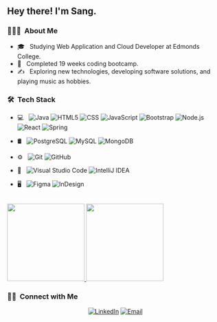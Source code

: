 <h2> Hey there! I'm Sang.</h2>

<h3> 👨🏻‍💻 &nbsp;About Me </h3>

- 🎓 &nbsp; Studying Web Application and Cloud Developer at Edmonds College.
- 💼 &nbsp; Completed 19 weeks coding bootcamp.
- ✍️ &nbsp; Exploring new technologies, developing software solutions, and playing music as hobbies.

<h3> 🛠 &nbsp;Tech Stack</h3>

- 💻 &nbsp;
  ![Java](https://img.shields.io/badge/-Java-333333?style=flat&logo=Java&logoColor=007396)
  ![HTML5](https://img.shields.io/badge/-HTML5-333333?style=flat&logo=HTML5)
  ![CSS](https://img.shields.io/badge/-CSS-333333?style=flat&logo=CSS3&logoColor=1572B6)
  ![JavaScript](https://img.shields.io/badge/-JavaScript-333333?style=flat&logo=javascript)
  ![Bootstrap](https://img.shields.io/badge/-Bootstrap-333333?style=flat&logo=bootstrap&logoColor=563D7C)
  ![Node.js](https://img.shields.io/badge/-Node.js-333333?style=flat&logo=node.js)
  ![React](https://img.shields.io/badge/-React-333333?style=flat&logo=react)
  ![Spring](https://img.shields.io/badge/-Spring-333333?style=flat&logo=spring)
  
- 🛢 &nbsp;
  ![PostgreSQL](https://img.shields.io/badge/-PostgreSQL-333333?style=flat&logo=postgresql)
  ![MySQL](https://img.shields.io/badge/-MySQL-333333?style=flat&logo=mysql)
  ![MongoDB](https://img.shields.io/badge/-MongoDB-333333?style=flat&logo=mongodb)
- ⚙️ &nbsp;
  ![Git](https://img.shields.io/badge/-Git-333333?style=flat&logo=git)
  ![GitHub](https://img.shields.io/badge/-GitHub-333333?style=flat&logo=github)
- 🔧 &nbsp;
  ![Visual Studio Code](https://img.shields.io/badge/-Visual%20Studio%20Code-333333?style=flat&logo=visual-studio-code&logoColor=007ACC)
  ![IntelliJ IDEA](https://img.shields.io/badge/-IntelliJ-333333?style=flat&logo=intellij-idea&logoColor=000000)
- 🖥 &nbsp;
  ![Figma](https://img.shields.io/badge/-Figma-333333?style=flat&logo=figma)
  ![InDesign](https://img.shields.io/badge/-InDesign-333333?style=flat&logo=adobe-indesign)

<br/>

<a href="https://github.com/yauacom">
  <img height="180em" src="https://github-readme-stats.vercel.app/api?username=yauacom&theme=buefy&show_icons=true" />
  <img height="180em" src="https://github-readme-stats.vercel.app/api/top-langs/?username=yauacom&theme=buefy&layout=compact" />
</a>

<br/>

<h3> 🤝🏻 &nbsp;Connect with Me </h3>

<p align="center">
<a href="https://www.linkedin.com/in/yauacom/"><img alt="LinkedIn" src="https://img.shields.io/badge/LinkedIn-Sang%20Vo-blue?style=flat-square&logo=linkedin"></a>
<a href="mailto:yauacom@yahoo.com"><img alt="Email" src="https://img.shields.io/badge/Email-yauacom@yahoo.com-blue?style=flat-square&logo=gmail"></a>
</p>
